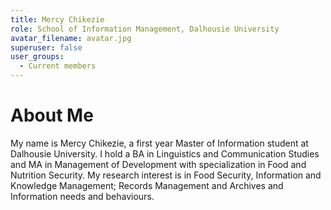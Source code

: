 ```yaml
---
title: Mercy Chikezie
role: School of Information Management, Dalhousie University
avatar_filename: avatar.jpg
superuser: false
user_groups: 
  - Current members
---
```


# About Me

My name is Mercy Chikezie, a first year Master of Information student at Dalhousie University. I hold a BA in Linguistics and Communication Studies and MA in Management of Development with specialization in Food and Nutrition Security. My research interest is in Food Security, Information and Knowledge Management; Records Management and Archives and Information needs and behaviours.